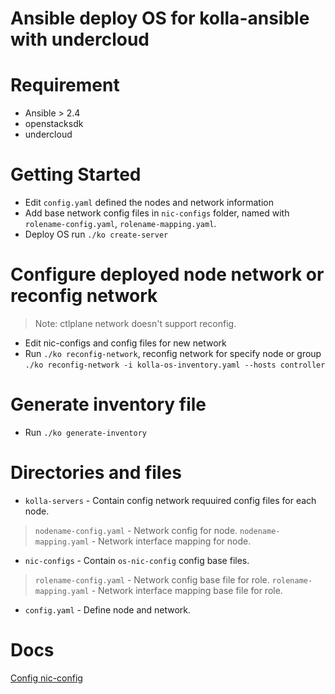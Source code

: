 # Ansible deploy OS for kolla-ansible with undercloud

# Requirement
* Ansible > 2.4
* openstacksdk
* undercloud

# Getting Started
* Edit `config.yaml` defined the nodes and network information
* Add base network config files in `nic-configs` folder, named with `rolename-config.yaml`, `rolename-mapping.yaml`.
* Deploy OS run `./ko create-server`

# Configure deployed node network or reconfig network
> Note: ctlplane network doesn't support reconfig.
* Edit nic-configs and config files for new network
* Run `./ko reconfig-network`, reconfig network for specify node or group `./ko reconfig-network -i kolla-os-inventory.yaml --hosts controller`

# Generate inventory file 
* Run `./ko generate-inventory`

# Directories and files
* `kolla-servers` - Contain config network requuired config files for each node.
> `nodename-config.yaml` - Network config for node.
> `nodename-mapping.yaml` - Network interface mapping for node.
* `nic-configs` - Contain `os-nic-config` config base files.
> `rolename-config.yaml` - Network config base file for role.
> `rolename-mapping.yaml` - Network interface mapping base file for role.
* `config.yaml` - Define node and network.

# Docs
[Config nic-config](./nic-configs/README.md)

